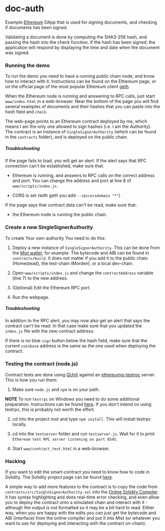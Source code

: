 # doc-auth

Example [Ethereum](https://www.ethereum.org/) DApp that is used for signing documents, and checking if documents has been signed.

Validating a document is done by computing the SHA3-256 hash, and passing the hash into the check function. If the hash has been signed, the application will respond by displaying the time and date when the document was signed.

### Running the demo

To run the demo you need to have a running public chain node, and know how to interact with it. Instructions can be found on the Ethereum page, or on the official page of the most popular Ethereum client [geth](http://ethereum.github.io/go-ethereum/).

When the Ethereum node is running and answering to RPC calls, just start `www/index.html` in a web-browser. Near the bottom of the page you will find several examples of documents and their hashes that you can paste into the hash field and `check`.

The web-page points to an Ethereum contract deployed by me, which means I am the only one allowed to sign hashes (i.e. I am the Authority). The contract is an instance of `SingleSignerAuthority` (which can be found in the `contracts` folder), and is deployed on the public chain.

##### Troubleshooting

If the page fails to load, you will get an alert. If the alert says that RPC connection can't be established, make sure that:

- Ethereum is running, and answers to RPC calls on the correct address and port. You can change the address and port at line 8 of `www/scripts/index.js`.

- CORS is set (with geth you add `--rpccorsdomain "*"`)

If the page says that contract data can't be read, make sure that:

- the Ethereum node is running the public chain.

### Create a new SingleSignerAuthority

To create Your own authority You need to do this:

1. Deploy a new instance of `SingleSignerAuthority`. This can be done from the [Mist wallet](https://github.com/ethereum/mist), for example. The bytecode and ABI can be found in `contracts/build`. It does not matter if you add it to the public chain (Homestead), the test-chain (Morden), or a local dev-chain.

2. Open `www/scripts/index.js` and change the `contractAddress` variable (line 7) to the new address.

3. (Optional) Edit the Ethereum RPC port.

4. Run the webpage.

##### Troubleshooting

In addition to the RPC alert, you may now also get an alert that says the contract can't be read. In that case make sure that you updated the `index.js` file with the new contract address.

If there is no blue `sign` button below the hash field, make sure that the current `coinbase` address is the same as the one used when deploying the contract.

### Testing the contract (node.js)

Contract tests are done using [QUnit](http://qunitjs.com/) against an [ethereumjs-testrpc]((https://github.com/ethereumjs/testrpc)) server. This is how you run them:

1. Make sure `node.js` and `npm` is on your path.

**NOTE** To run `testrpc` on Windows you need to do some additional preparation. Instructions can be found [here](https://github.com/ethereumjs/testrpc/wiki/Installing-TestRPC-on-Windows). If you don't intend on using testrpc, this is probably not worth the effort.

2. cd into the project root and type `npm install`. This will install testrpc locally.

3. cd into the `testserver` folder and run `testserver.js`. Wait for it to print `Ethereum test RPC server listening on port 8545`.

4. Start `www/contract_test.html` in a web-browser.

### Hacking

If you want to edit the smart-contract you need to know how to code in Solidity. The Solidity project page can be found [here](http://solidity.readthedocs.org/en/latest/).

A simple way to add more features to the contract is to copy the code from `contracts/src/SingleSignerAuthority.sol` into the [Online Solidity Compiler](https://chriseth.github.io/browser-solidity/). It has syntax highlighting and does real-time error checking, and even allow you to deploy the contract onto a simulated chain and interact with it - although the output is not formatted so it may be a bit hard to read. Either way, when you are happy with the edits you can just get the bytecode and ABI (interface) from the online compiler and put it into Mist (or whatever you want to use for deploying and interacting with the contract on-chain).